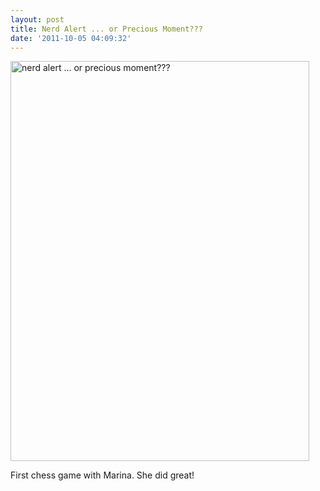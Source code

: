 ```yaml
---
layout: post
title: Nerd Alert ... or Precious Moment???
date: '2011-10-05 04:09:32'
---
```

<a href="http://www.flickr.com/photos/thenobot/6213400680/" title="nerd alert ... or precious moment??? by thenobot, on Flickr"><img src="https://farm7.static.flickr.com/6168/6213400680_0256e34560_z.jpg" width="478" height="640" alt="nerd alert ... or precious moment???"></a>

First chess game with Marina.  She did great!
